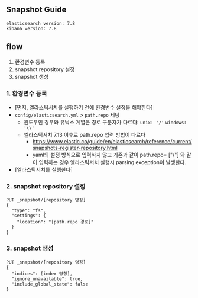 ## Snapshot Guide
```
elasticsearch version: 7.8
kibana version: 7.8
```

## flow
1. 환경변수 등록
2. snapshot repository 설정
3. snapshot 생성

### 1. 환경변수 등록
- [먼저, 엘라스틱서치를 실행하기 전에 환경변수 설정을 해야한다]
- `config/elasticsearch.yml` > `path.repo` 세팅
  - 윈도우인 경우와 유닉스 계열은 경로 구분자가 다르다: `unix: '/'` `windows: '\\'`
  - 엘라스틱서치 7.13 이후로 path.repo 입력 방법이 다르다
    - https://www.elastic.co/guide/en/elasticsearch/reference/current/snapshots-register-repository.html
    - yaml의 설정 방식으로 입력하지 않고 기존과 같이 path.repo= ["/"] 와 같이 입력하는 경우 엘라스틱서치 실행시 parsing exception이 발생한다.
- [엘라스틱서치를 실행한다]

### 2. snapshot repository 설정
```
PUT _snapshot/[repository 명칭]
{
  "type": "fs",
  "settings": {
    "location": "[path.repo 경로]"
  }
}
```

### 3. snapshot 생성
```
PUT _snapshot/[repository 명칭]
{
  "indices": [index 명칭],
  "ignore_unavailable": true,
  "include_global_state": false
}
```
